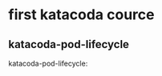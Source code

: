 # first katacoda cource

## katacoda-pod-lifecycle

katacoda-pod-lifecycle:

<script src="//katacoda.com/embed.js"></script>

<div id="katacoda-pod-lifecycle"
    data-katacoda-id="ptux/pod-lifecycle"
    data-katacoda-color="004d7f"
    style="height: 600px; padding-top: 20px;">
</div>
